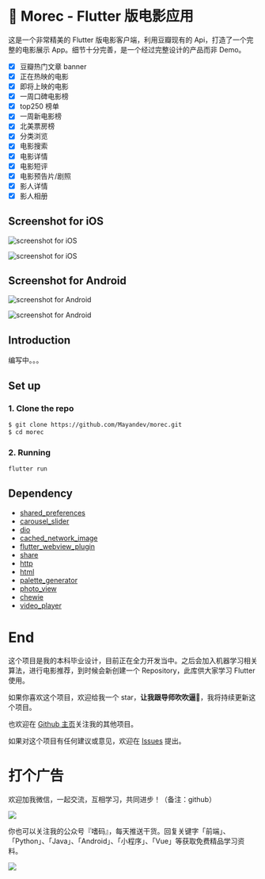 # :movie_camera: Morec - Flutter 版电影应用

这是一个非常精美的 Flutter 版电影客户端，利用豆瓣现有的 Api，打造了一个完整的电影展示 App。细节十分完善，是一个经过完整设计的产品而非 Demo。

- [x] 豆瓣热门文章 banner
- [x] 正在热映的电影
- [x] 即将上映的电影
- [x] 一周口碑电影榜
- [x] top250 榜单
- [x] 一周新电影榜
- [x] 北美票房榜
- [x] 分类浏览
- [x] 电影搜索
- [x] 电影详情
- [x] 电影短评
- [x] 电影预告片/剧照
- [x] 影人详情
- [x] 影人相册

## Screenshot for iOS

![screenshot for iOS](https://github.com/Mayandev/morec/blob/master/screenshot/iOS_1.png)

![screenshot for iOS](https://github.com/Mayandev/morec/blob/master/screenshot/iOS_2.png)

## Screenshot for Android

![screenshot for Android](https://github.com/Mayandev/morec/blob/master/screenshot/Android_1.png)

![screenshot for Android](https://github.com/Mayandev/morec/blob/master/screenshot/Android_2.png)


## Introduction

编写中。。。

## Set up

### 1. Clone the repo

```bash
$ git clone https://github.com/Mayandev/morec.git
$ cd morec
```

### 2. Running

```bash
flutter run
```


## Dependency

- [shared_preferences](https://pub.dartlang.org/packages/shared_preferences)
- [carousel_slider](https://pub.dartlang.org/packages/carousel_slider)
- [dio](https://pub.dartlang.org/packages/dio)
- [cached_network_image](https://pub.flutter-io.cn/packages/cached_network_image)
- [flutter_webview_plugin](https://pub.dartlang.org/packages/flutter_webview_plugin)
- [share](https://pub.dartlang.org/packages/share)
- [http](https://pub.dartlang.org/packages/http)
- [html](https://pub.dartlang.org/packages/html)
- [palette_generator](https://pub.dartlang.org/packages/palette_generator)
- [photo_view](https://pub.dartlang.org/packages/photo_view)
- [chewie](https://pub.dartlang.org/packages/chewie)
- [video_player](https://pub.dartlang.org/packages/video_player)

# End

这个项目是我的本科毕业设计，目前正在全力开发当中。之后会加入机器学习相关算法，进行电影推荐，到时候会新创建一个 Repository，此库供大家学习 Flutter 使用。

如果你喜欢这个项目，欢迎给我一个 star，**让我跟导师吹吹逼:speak_no_evil:**，我将持续更新这个项目。

也欢迎在 [Github 主页](https://github.com/Mayandev)关注我的其他项目。

如果对这个项目有任何建议或意见，欢迎在 [Issues](https://github.com/Mayandev/morec/issues) 提出。


# 打个广告
欢迎加我微信，一起交流，互相学习，共同进步！（备注：github）

![](https://img-blog.csdnimg.cn/20190315083734931.jpg)

你也可以关注我的公众号『嗜码』，每天推送干货。回复关键字「前端」、「Python」、「Java」、「Android」、「小程序」、「Vue」等获取免费精品学习资料。

![](https://img-blog.csdnimg.cn/20190315083756375.png)

